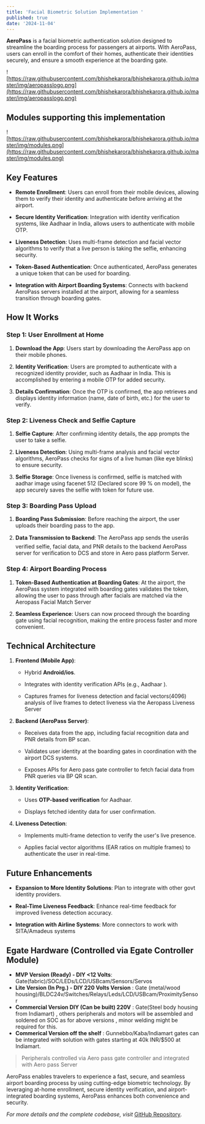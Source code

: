 ```yaml
---
title: 'Facial Biometric Solution Implementation '
published: true
date: '2024-11-04'
---
```

**AeroPass** is a facial biometric authentication solution designed to streamline the boarding process for passengers at airports. With AeroPass, users can enroll in the comfort of their homes, authenticate their identities securely, and ensure a smooth experience at the boarding gate.

![https://raw.githubusercontent.com/bhishekarora/bhishekarora.github.io/master/img/aeropasslogo.png](https://raw.githubusercontent.com/bhishekarora/bhishekarora.github.io/master/img/aeropasslogo.png)

## Modules supporting this implementation 
![https://raw.githubusercontent.com/bhishekarora/bhishekarora.github.io/master/img/modules.png](https://raw.githubusercontent.com/bhishekarora/bhishekarora.github.io/master/img/modules.png)

## Key Features

*   **Remote Enrollment**: Users can enroll from their mobile devices, allowing them to verify their identity and authenticate before arriving at the airport.
    
*   **Secure Identity Verification**: Integration with identity verification systems, like Aadhaar in India, allows users to authenticate with mobile OTP.
    
*   **Liveness Detection**: Uses multi-frame detection and facial vector algorithms to verify that a live person is taking the selfie, enhancing security.
    
*   **Token-Based Authentication**: Once authenticated, AeroPass generates a unique token that can be used for boarding.
    
*   **Integration with Airport Boarding Systems**: Connects with backend AeroPass servers installed at the airport, allowing for a seamless transition through boarding gates.
    

## How It Works

### Step 1: User Enrollment at Home

1.  **Download the App**: Users start by downloading the AeroPass app on their mobile phones.
    
2.  **Identity Verification**: Users are prompted to authenticate with a recognized identity provider, such as Aadhaar in India. This is accomplished by entering a mobile OTP for added security.
    
3.  **Details Confirmation**: Once the OTP is confirmed, the app retrieves and displays identity information (name, date of birth, etc.) for the user to verify.
    

### Step 2: Liveness Check and Selfie Capture

1.  **Selfie Capture**: After confirming identity details, the app prompts the user to take a selfie.
    
2.  **Liveness Detection**: Using multi-frame analysis and facial vector algorithms, AeroPass checks for signs of a live human (like eye blinks) to ensure security.
    
3.  **Selfie Storage**: Once liveness is confirmed, selfie is matched with aadhar image using facenet 512 (Declared score 99 % on model), the app securely saves the selfie with token for future use.
    

### Step 3: Boarding Pass Upload

1.  **Boarding Pass Submission**: Before reaching the airport, the user uploads their boarding pass to the app.
    
2.  **Data Transmission to Backend**: The AeroPass app sends the userâs verified selfie, facial data, and PNR details to the backend AeroPass server for verification to DCS and store in Aero pass platform Server.
    

### Step 4: Airport Boarding Process

1.  **Token-Based Authentication at Boarding Gates**: At the airport, the AeroPass system integrated with boarding gates validates the token, allowing the user to pass through after facials are matched via the Aeropass Facial Match Server
    
2.  **Seamless Experience**: Users can now proceed through the boarding gate using facial recognition, making the entire process faster and more convenient.
    

## Technical Architecture

1.  **Frontend (Mobile App)**:
    
    *   Hybrid **Android/ios**.
        
    *   Integrates with identity verification APIs (e.g., Aadhaar ).
        
    *   Captures frames for liveness detection and facial vectors(4096) analysis of live frames to detect liveness via the Aeropass Liveness Server
        
2.  **Backend (AeroPass Server)**:
    
    *   Receives data from the app, including facial recognition data and PNR details from BP scan.
        
    *   Validates user identity at the boarding gates in coordination with the airport DCS systems.
      
    *   Exposes APIs for Aero pass gate controller to fetch facial data from PNR queries via BP QR scan.
        
3.  **Identity Verification**:
    
    *   Uses **OTP-based verification** for Aadhaar.
        
    *   Displays fetched identity data for user confirmation.
        
4.  **Liveness Detection**:
    
    *   Implements multi-frame detection to verify the user's live presence.
        
    *   Applies facial vector algorithms (EAR ratios on multiple frames) to authenticate the user in real-time.
        

## Future Enhancements

*   **Expansion to More Identity Solutions**: Plan to integrate with other govt identity providers.
    
*   **Real-Time Liveness Feedback**: Enhance real-time feedback for improved liveness detection accuracy.
    
*   **Integration with Airline Systems**: More connectors to work with SITA/Amadeus systems
    
## Egate Hardware (Controlled via Egate Controller Module)

- **MVP Version (Ready) - DIY <12 Volts**: Gate(fabric)/SOC/LEDs/LCD/USBcam/Sensors/Servos 
- **Lite Version (In Prg.) - DIY 220 Volts Version** : Gate (metal/wood housing)/BLDC24v/Switches/Relays/Leds/LCD/USBcam/ProximitySensor
- **Commercial Version DIY (Can be built) 220V** : Gate(Steel body housing from Indiamart) , others peripherals and motors will be assembled and soldered on SOC as for above versions , minor welding might be required for this.
- **Commerical Version off the shelf** : Gunnebbo/Kaba/Indiamart gates can be integrated with solution with gates starting at 40k INR/$500 at Indiamart.

> Peripherals  controlled via Aero pass gate controller and integrated with Aero pass Server

AeroPass enables travelers to experience a fast, secure, and seamless airport boarding process by using cutting-edge biometric technology. By leveraging at-home enrollment, secure identity verification, and airport-integrated boarding systems, AeroPass enhances both convenience and security.

_For more details and the complete codebase, visit_ [GitHub Repository](https://github.com/bhishekarora/aeropass)_._
